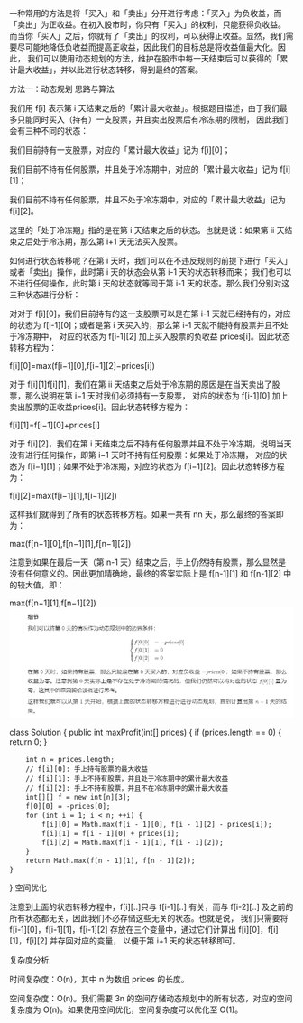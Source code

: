 一种常用的方法是将「买入」和「卖出」分开进行考虑：「买入」为负收益，而「卖出」为正收益。在初入股市时，你只有「买入」的权利，只能获得负收益。
而当你「买入」之后，你就有了「卖出」的权利，可以获得正收益。显然，我们需要尽可能地降低负收益而提高正收益，因此我们的目标总是将收益值最大化。因此，
我们可以使用动态规划的方法，维护在股市中每一天结束后可以获得的「累计最大收益」，并以此进行状态转移，得到最终的答案。

方法一：动态规划
思路与算法

我们用 f[i] 表示第 i 天结束之后的「累计最大收益」。根据题目描述，由于我们最多只能同时买入（持有）一支股票，并且卖出股票后有冷冻期的限制，
因此我们会有三种不同的状态：

我们目前持有一支股票，对应的「累计最大收益」记为 f[i][0]；

我们目前不持有任何股票，并且处于冷冻期中，对应的「累计最大收益」记为 f[i][1]；

我们目前不持有任何股票，并且不处于冷冻期中，对应的「累计最大收益」记为 f[i][2]。

这里的「处于冷冻期」指的是在第 i 天结束之后的状态。也就是说：如果第 ii 天结束之后处于冷冻期，那么第 i+1 天无法买入股票。

如何进行状态转移呢？在第 i 天时，我们可以在不违反规则的前提下进行「买入」或者「卖出」操作，此时第 i 天的状态会从第 i-1 天的状态转移而来；
我们也可以不进行任何操作，此时第 i 天的状态就等同于第 i-1 天的状态。那么我们分别对这三种状态进行分析：

对对于 f[i][0]，我们目前持有的这一支股票可以是在第 i-1 天就已经持有的，对应的状态为 f[i-1][0]；或者是第 i 天买入的，那么第 i-1 天就不能持有股票并且不处于冷冻期中，
对应的状态为 f[i-1][2] 加上买入股票的负收益 prices[i]。因此状态转移方程为：

f[i][0]=max(f[i−1][0],f[i−1][2]−prices[i])

对于 f[i][1]f[i][1]，我们在第 ii 天结束之后处于冷冻期的原因是在当天卖出了股票，那么说明在第 i−1 天时我们必须持有一支股票，
对应的状态为 f[i-1][0] 加上卖出股票的正收益prices[i]。因此状态转移方程为：

f[i][1]=f[i−1][0]+prices[i]

对于 f[i][2]，我们在第 i 天结束之后不持有任何股票并且不处于冷冻期，说明当天没有进行任何操作，即第 i−1 天时不持有任何股票：如果处于冷冻期，
对应的状态为 f[i−1][1]；如果不处于冷冻期，对应的状态为 f[i−1][2]。因此状态转移方程为：

f[i][2]=max(f[i−1][1],f[i−1][2])

这样我们就得到了所有的状态转移方程。如果一共有 nn 天，那么最终的答案即为：

max(f[n−1][0],f[n−1][1],f[n−1][2])

注意到如果在最后一天（第 n-1 天）结束之后，手上仍然持有股票，那么显然是没有任何意义的。因此更加精确地，最终的答案实际上是 f[n-1][1] 和 f[n-1][2] 中的较大值，即：

max(f[n−1][1],f[n−1][2])
![img.png](img.png)

class Solution {
public int maxProfit(int[] prices) {
if (prices.length == 0) {
return 0;
}

        int n = prices.length;
        // f[i][0]: 手上持有股票的最大收益
        // f[i][1]: 手上不持有股票，并且处于冷冻期中的累计最大收益
        // f[i][2]: 手上不持有股票，并且不在冷冻期中的累计最大收益
        int[][] f = new int[n][3];
        f[0][0] = -prices[0];
        for (int i = 1; i < n; ++i) {
            f[i][0] = Math.max(f[i - 1][0], f[i - 1][2] - prices[i]);
            f[i][1] = f[i - 1][0] + prices[i];
            f[i][2] = Math.max(f[i - 1][1], f[i - 1][2]);
        }
        return Math.max(f[n - 1][1], f[n - 1][2]);
    }
}
空间优化

注意到上面的状态转移方程中，f[i][..]只与 f[i-1][..] 有关，而与 f[i-2][..] 及之前的所有状态都无关，因此我们不必存储这些无关的状态。也就是说，
我们只需要将 f[i-1][0]，f[i-1][1]，f[i-1][2] 存放在三个变量中，通过它们计算出 f[i][0]，f[i][1]，f[i][2] 并存回对应的变量，
以便于第 i+1 天的状态转移即可。


复杂度分析

时间复杂度：O(n)，其中 n 为数组 prices 的长度。

空间复杂度：O(n)。我们需要 3n 的空间存储动态规划中的所有状态，对应的空间复杂度为 O(n)。如果使用空间优化，空间复杂度可以优化至 O(1)。
